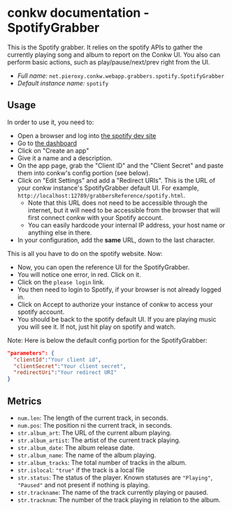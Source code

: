 # conkw documentation - SpotifyGrabber

This is the Spotify grabber. It relies on the spotify APIs to gather the currently playing song and album to report on the Conkw UI. You also can perform basic actions, such as play/pause/next/prev right from the UI.

* *Full name:* `net.pieroxy.conkw.webapp.grabbers.spotify.SpotifyGrabber`
* *Default instance name:* `spotify`

## Usage
In order to use it, you need to:

* Open a browser and log into [the spotify dev site](https://developer.spotify.com/)
* Go to [the dashboard](https://developer.spotify.com/dashboard/)
* Click on "Create an app"
* Give it a name and a description.
* On the app page, grab the "Client ID" and the "Client Secret" and paste them into conkw's config portion (see below).
* Click on "Edit Settings" and add a "Redirect URIs". This is the URL of your conkw instance's SpotifyGrabber default UI. For example, `http://localhost:12789/grabbersReference/spotify.html`. 
  * Note that this URL does not need to be accessible through the internet, but it will need to be accessible from the browser that will first connect conkw with your Spotify account. 
  * You can easily hardcode your internal IP address, your host name or anything else in there.
* In your configuration, add the **same** URL, down to the last character.

This is all you have to do on the spotify website. Now:

* Now, you can open the reference UI for the SpotifyGrabber.
* You will notice one error, in red. Click on it.
* Click on the `please login` link.
* You then need to login to Spotify, if your browser is not already logged in.
* Click on Accept to authorize your instance of conkw to access your spotify account.
* You should be back to the spotify default UI. If you are playing music you will see it. If not, just hit play on spotify and watch.


Note: Here is below the default config portion for the SpotifyGrabber:
```json
"parameters": {
  "clientId":"Your client id",
  "clientSecret":"Your client secret",
  "redirectUri":"Your redirect URI"
}
```


## Metrics

* `num.len`: The length of the current track, in seconds.
* `num.pos`: The position ni the current track, in seconds.
* `str.album_art`: The URL of the current album playing.
* `str.album_artist`: The artist of the current track playing.
* `str.album_date`: The album release date.
* `str.album_name`: The name of the album playing.
* `str.album_tracks`: The total number of tracks in the album.
* `str.islocal`: `"true"` if the track is a local file
* `str.status`: The status of the player. Known statuses are `"Playing"`, `"Paused"` and not present if nothing is playing.
* `str.trackname`: The name of the track currently playing or paused.
* `str.tracknum`: The number of the track playing in relation to the album.